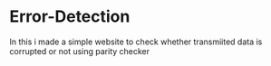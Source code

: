 # Error-Detection
In this i made a simple website to check whether transmiited data is corrupted or not using parity checker
